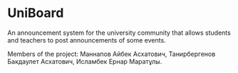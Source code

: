 # UniBoard
An announcement system for the university community that allows students and teachers to post announcements of some events.

Members of the project: Маннапов Айбек Асхатович, Танирбергенов Бакдаулет Асхатович, Исламбек Ернар Маратұлы.
